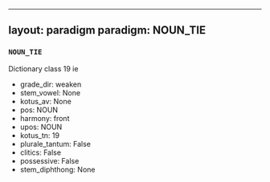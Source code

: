 
---
layout: paradigm
paradigm: NOUN_TIE
---
### ` NOUN_TIE `

Dictionary class 19 ie
* grade_dir: weaken
* stem_vowel: None
* kotus_av: None
* pos: NOUN
* harmony: front
* upos: NOUN
* kotus_tn: 19
* plurale_tantum: False
* clitics: False
* possessive: False
* stem_diphthong: None
